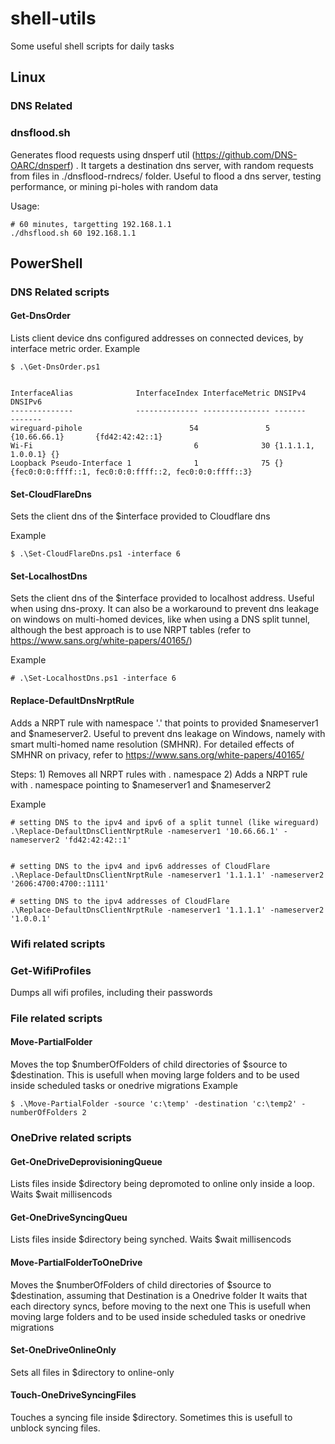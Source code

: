 # shell-utils
Some useful shell scripts for daily tasks
## Linux
### DNS Related
### dnsflood.sh
Generates flood requests using dnsperf util (https://github.com/DNS-OARC/dnsperf) . It targets  a destination dns server, with random requests from files in ./dnsflood-rndrecs/ folder. Useful to flood a dns server, testing performance, or mining pi-holes with random data

Usage:
```
# 60 minutes, targetting 192.168.1.1
./dhsflood.sh 60 192.168.1.1
```

## PowerShell 
### DNS Related scripts
#### Get-DnsOrder
Lists client device dns configured addresses on connected devices, by interface metric order. 
Example
```
$ .\Get-DnsOrder.ps1


InterfaceAlias              InterfaceIndex InterfaceMetric DNSIPv4            DNSIPv6
--------------              -------------- --------------- -------            -------
wireguard-pihole                        54               5 {10.66.66.1}       {fd42:42:42::1}
Wi-Fi                                    6              30 {1.1.1.1, 1.0.0.1} {}
Loopback Pseudo-Interface 1              1              75 {}                 {fec0:0:0:ffff::1, fec0:0:0:ffff::2, fec0:0:0:ffff::3}
```

#### Set-CloudFlareDns
Sets the client dns of the $interface provided to Cloudflare dns

Example
```
$ .\Set-CloudFlareDns.ps1 -interface 6
```


#### Set-LocalhostDns
Sets the client dns of the $interface provided to localhost address. Useful when using dns-proxy.
It can also be a workaround to prevent dns leakage on windows on multi-homed devices, like when using a DNS split tunnel, although the best approach is to use NRPT tables (refer to https://www.sans.org/white-papers/40165/)  


Example
```
# .\Set-LocalhostDns.ps1 -interface 6
```


#### Replace-DefaultDnsNrptRule
Adds a NRPT rule with namespace '.' that points to provided $nameserver1 and $nameserver2. Useful to prevent dns leakage on Windows, namely with smart multi-homed name resolution (SMHNR). 
For detailed effects of SMHNR on privacy, refer to https://www.sans.org/white-papers/40165/

Steps:
    1) Removes all NRPT rules with . namespace
    2) Adds a NRPT rule with . namespace pointing to $nameserver1 and $nameserver2

Example

``` 
# setting DNS to the ipv4 and ipv6 of a split tunnel (like wireguard)
.\Replace-DefaultDnsClientNrptRule -nameserver1 '10.66.66.1' -nameserver2 'fd42:42:42::1'


# setting DNS to the ipv4 and ipv6 addresses of CloudFlare
.\Replace-DefaultDnsClientNrptRule -nameserver1 '1.1.1.1' -nameserver2 '2606:4700:4700::1111'

# setting DNS to the ipv4 addresses of CloudFlare
.\Replace-DefaultDnsClientNrptRule -nameserver1 '1.1.1.1' -nameserver2 '1.0.0.1'
```

### Wifi related scripts
### Get-WifiProfiles
Dumps all wifi profiles, including their passwords

### File related scripts
#### Move-PartialFolder
Moves the top $numberOfFolders of child directories of $source to $destination. 
This is usefull when moving large folders and to be used inside scheduled tasks or onedrive migrations
Example
```
$ .\Move-PartialFolder -source 'c:\temp' -destination 'c:\temp2' -numberOfFolders 2
```

### OneDrive related scripts
#### Get-OneDriveDeprovisioningQueue
Lists files inside $directory being depromoted to online only inside a loop. Waits $wait millisencods

#### Get-OneDriveSyncingQueu
Lists files inside $directory being synched. Waits $wait millisencods

#### Move-PartialFolderToOneDrive
Moves the $numberOfFolders of child directories of $source to $destination, assuming that Destination is a Onedrive folder
It waits that each directory syncs, before moving to the next one 
This is usefull when moving large folders and to be used inside scheduled tasks or onedrive migrations

#### Set-OneDriveOnlineOnly
Sets all files in $directory to online-only

#### Touch-OneDriveSyncingFiles
Touches a syncing file inside $directory. Sometimes this is usefull to unblock syncing files. 


